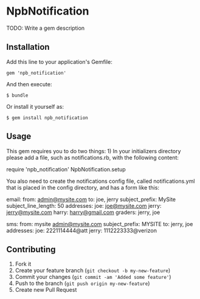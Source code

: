 # NpbNotification

TODO: Write a gem description

## Installation

Add this line to your application's Gemfile:

    gem 'npb_notification'

And then execute:

    $ bundle

Or install it yourself as:

    $ gem install npb_notification

## Usage

This gem requires you to do two things: 1) In your initializers directory please add a file, such as notifications.rb, with the following content:

  require 'npb_notification'
  NpbNotification.setup

You also need to create the notifications config file, called notifications.yml that is placed in the config directory, and has a form like this:

  email:
    from: admin@mysite.com
    to: joe, jerry
    subject_prefix: MySite
    subject_line_length: 50
    addresses:
      joe: joe@mysite.com
      jerry: jerry@mysite.com
      harry: harry@gmail.com
      graders: jerry, joe

  sms:
    from: mysite <admin@mysite.com>
    subject_prefix: MYSITE
    to: jerry, joe
    addresses:
      joe: 2221114444@att
      jerry: 1112223333@verizon

## Contributing

1. Fork it
2. Create your feature branch (`git checkout -b my-new-feature`)
3. Commit your changes (`git commit -am 'Added some feature'`)
4. Push to the branch (`git push origin my-new-feature`)
5. Create new Pull Request
